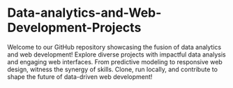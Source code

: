 # Data-analytics-and-Web-Development-Projects
Welcome to our GitHub repository showcasing the fusion of data analytics and web development! Explore diverse projects with impactful data analysis and engaging web interfaces. From predictive modeling to responsive web design, witness the synergy of skills. Clone, run locally, and contribute to shape the future of data-driven web development!
